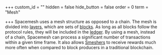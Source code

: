 +++
custom_id = ""
hidden = false
hide_button = false
order = 0
term = "Mesh"

+++
Spacemesh uses a mesh structure as opposed to a chain. The mesh is divided into [layers](#term:layer), which are sets of [blocks](#term:block). As long as all blocks follow the protocol rules, they will be included in the [ledger](#term:ledger). By using a mesh, instead of a chain, Spacemesh can process a significant number of transactions within a given time frame. It also allows [Smeshers](#term:smesher) to receive rewards much more often when compared to block producers in a traditional blockchain.
